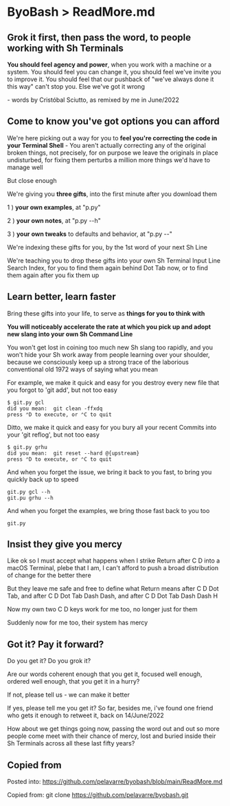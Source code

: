 # ByoBash > ReadMore.md

## Grok it first, then pass the word, to people working with Sh Terminals

**You should feel agency and power**, when you work with a machine or a system.
You should feel you can change it, you should feel we've invite you to improve it.
You should feel that our pushback of "we've always done it this way" can't stop you.
Else we've got it wrong

\- words by Cristóbal Sciutto, as remixed by me in June/2022

## Come to know you've got options you can afford

We're here picking out a way for you to **feel you're correcting the code in your Terminal Shell** - You aren't actually correcting any of the original broken things, not precisely, for on purpose we leave the originals in place undisturbed, for fixing them perturbs a million more things we'd have to manage well

But close enough

We're giving you **three gifts**, into the first minute after you download them

1 ) **your own examples**, at "p.py"

2 ) **your own notes**, at "p.py --h"

3 ) **your own tweaks** to defaults and behavior, at "p.py --"

We're indexing these gifts for you, by the 1st word of your next Sh Line

We're teaching you to drop these gifts into your own Sh Terminal Input Line Search Index, for you to find them again behind Dot Tab now, or to find them again after you fix them up

## Learn better, learn faster

Bring these gifts into your life, to serve as **things for you to think with**

**You will noticeably accelerate the rate at which
you pick up and adopt new slang into your own Sh Command Line**

You won't get lost in coining too much new Sh slang too rapidly, and
you won't hide your Sh work away from people learning over your shoulder,
because we consciously keep up a strong trace of the laborious conventional old 1972 ways of saying what you mean

For example,
we make it quick and easy for you destroy every new file that you forgot to 'git add',
but not too easy

    $ git.py gcl
    did you mean:  git clean -ffxdq
    press ⌃D to execute, or ⌃C to quit

Ditto,
we make it quick and easy for you bury all your recent Commits into your 'git reflog',
but not too easy

    $ git.py grhu
    did you mean:  git reset --hard @{upstream}
    press ⌃D to execute, or ⌃C to quit

And when you forget the issue, we bring it back to you fast,
to bring you quickly back up to speed

    git.py gcl --h
    git.pu grhu --h

And when you forget the examples, we bring those fast back to you too

    git.py

## Insist they give you mercy

Like ok so I must accept what happens when I strike Return after C D into a macOS Terminal,
plebe that I am, I can't afford to push a broad distribution of change for the better there

But they leave me safe and free to define what Return means after C D Dot Tab, and after C D Dot Tab Dash Dash, and after C D Dot Tab Dash Dash H

Now my own two C D keys work for me too, no longer just for them

Suddenly now for me too, their system has mercy

## Got it? Pay it forward?

Do you get it? Do you grok it?

Are our words coherent enough that you get it, focused well enough, ordered well enough, that you get it in a hurry?

If not, please tell us - we can make it better

If yes, please tell me you get it? So far, besides me, i've found one friend who gets it enough to retweet it, back on 14/June/2022

How about we get things going now, passing the word out and out so more people come meet with their chance of mercy,
lost and buried inside their Sh Terminals across all these last fifty years?

## Copied from

Posted into:  https://github.com/pelavarre/byobash/blob/main/ReadMore.md

Copied from:  git clone https://github.com/pelavarre/byobash.git
